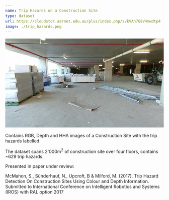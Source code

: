 ```yaml
---
name: Trip Hazards on a Construction Site
type: dataset
url: https://cloudstor.aarnet.edu.au/plus/index.php/s/kVAh7G8V4mwdtp4
image: ./trip_hazards.png
---
```


<p align="center"><img src="./trip_hazards.png" alt="Example image from the trip hazards dataset"/></p>

Contains RGB, Depth and HHA images of a Construction Site with the trip hazards labelled.

The dataset spans 2'000m<sup>2</sup> of construction site over four floors, contains ~629 trip hazards.

Presented in paper under review:

McMahon, S., Sϋnderhauf, N., Upcroft, B & Milford, M. (2017). Trip Hazard Detection On Construction Sites Using Colour and Depth Information. Submitted to International Conference on Intelligent Robotics and Systems (IROS) with RAL option 2017
